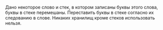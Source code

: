 Дано некоторое слово и стек, в котором записаны буквы этого слова, буквы в стеке перемешаны. Переставить буквы в стеке согласно их следованию в слове. Никаких хранилищ кроме стеков использовать нельзя.
